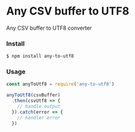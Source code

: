 # Any CSV buffer to UTF8
Any CSV buffer to UTF8 converter

### Install
```bash
$ npm install any-to-utf8
```

### Usage
```js
const anyToUtf8 = require('any-to-utf8')

anyToUtf8(csvBuffer)
  .then(csvUtf8 => {
    // handle output
  }).catch(error => {
    // handler error
  })
```